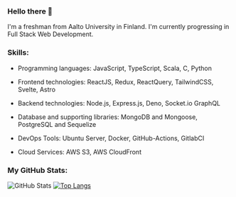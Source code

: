 ### Hello there 👋

I'm a freshman from Aalto University in Finland. I'm currently progressing in Full Stack Web Development.

### Skills: 
- Programming languages: JavaScript, TypeScript, Scala, C, Python

- Frontend technologies: ReactJS, Redux, ReactQuery, TailwindCSS, Svelte, Astro

- Backend technologies: Node.js, Express.js, Deno, Socket.io GraphQL

- Database and supporting libraries: MongoDB and Mongoose, PostgreSQL and Sequelize

- DevOps Tools: Ubuntu Server, Docker, GitHub-Actions, GitlabCI

- Cloud Services: AWS S3, AWS CloudFront 

### My GitHub Stats:
![GitHub Stats](https://github-readme-stats.vercel.app/api?username=nguyenductung2709-dt&?rank_icon=percentile) 
[![Top Langs](https://github-readme-stats.vercel.app/api/top-langs/?username=nguyenductung2709-dt)](https://github.com/nguyenductung2709-dt/github-readme-stats)

<!---
nguyenductung2709-dt/nguyenductung2709-dt is a ✨ special ✨ repository because its `README.md` (this file) appears on your GitHub profile.
You can click the Preview link to take a look at your changes.
--->
